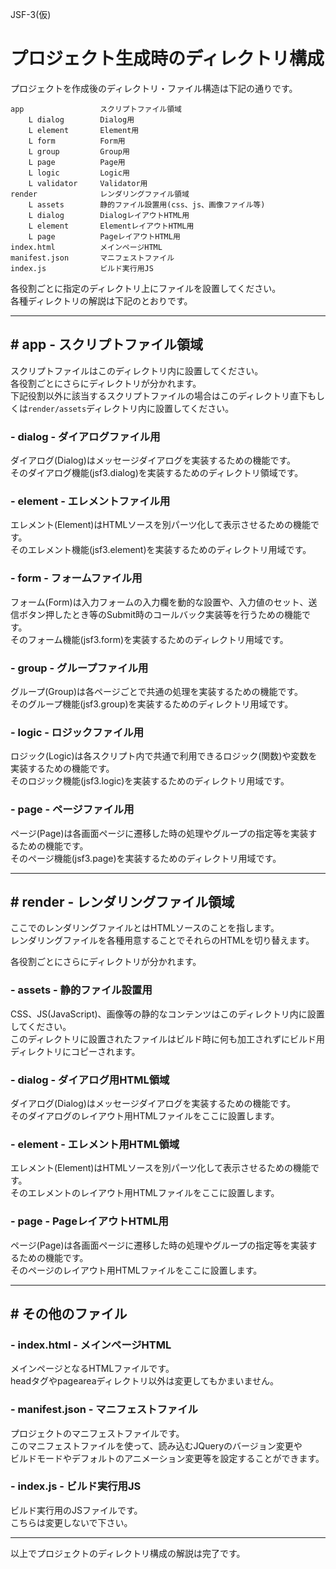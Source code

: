 JSF-3(仮)

# プロジェクト生成時のディレクトリ構成

プロジェクトを作成後のディレクトリ・ファイル構造は下記の通りです。

```text
app                 スクリプトファイル領域
    L dialog        Dialog用
    L element       Element用
    L form          Form用
    L group         Group用
    L page          Page用
    L logic         Logic用
    L validator     Validator用
render              レンダリングファイル領域
    L assets        静的ファイル設置用(css、js、画像ファイル等)
    L dialog        DialogレイアウトHTML用
    L element       ElementレイアウトHTML用
    L page          PageレイアウトHTML用
index.html          メインページHTML
manifest.json       マニフェストファイル
index.js            ビルド実行用JS
```

各役割ごとに指定のディレクトリ上にファイルを設置してください。  
各種ディレクトリの解説は下記のとおりです。

---

## # app - スクリプトファイル領域

スクリプトファイルはこのディレクトリ内に設置してください。  
各役割ごとにさらにディレクトリが分かれます。  
下記役割以外に該当するスクリプトファイルの場合はこのディレクトリ直下もしくは``render/assets``ディレクトリ内に設置してください。

### - dialog - ダイアログファイル用

ダイアログ(Dialog)はメッセージダイアログを実装するための機能です。  
そのダイアログ機能(jsf3.dialog)を実装するためのディレクトリ領域です。  

### - element - エレメントファイル用

エレメント(Element)はHTMLソースを別パーツ化して表示させるための機能です。  
そのエレメント機能(jsf3.element)を実装するためのディレクトリ用域です。

### - form - フォームファイル用

フォーム(Form)は入力フォームの入力欄を動的な設置や、入力値のセット、送信ボタン押したとき等のSubmit時のコールバック実装等を行うための機能です。  
そのフォーム機能(jsf3.form)を実装するためのディレクトリ用域です。

### - group - グループファイル用

グループ(Group)は各ページごとで共通の処理を実装するための機能です。  
そのグループ機能(jsf3.group)を実装するためのディレクトリ用域です。

### - logic - ロジックファイル用

ロジック(Logic)は各スクリプト内で共通で利用できるロジック(関数)や変数を実装するための機能です。  
そのロジック機能(jsf3.logic)を実装するためのディレクトリ用域です。

### - page - ページファイル用

ページ(Page)は各画面ページに遷移した時の処理やグループの指定等を実装するための機能です。  
そのページ機能(jsf3.page)を実装するためのディレクトリ用域です。

---

## # render - レンダリングファイル領域

ここでのレンダリングファイルとはHTMLソースのことを指します。  
レンダリングファイルを各種用意することでそれらのHTMLを切り替えます。

各役割ごとにさらにディレクトリが分かれます。  

### - assets - 静的ファイル設置用

CSS、JS(JavaScript)、画像等の静的なコンテンツはこのディレクトリ内に設置してください。  
このディレクトリに設置されたファイルはビルド時に何も加工されずにビルド用ディレクトリにコピーされます。

### - dialog - ダイアログ用HTML領域

ダイアログ(Dialog)はメッセージダイアログを実装するための機能です。  
そのダイアログのレイアウト用HTMLファイルをここに設置します。

### - element - エレメント用HTML領域

エレメント(Element)はHTMLソースを別パーツ化して表示させるための機能です。  
そのエレメントのレイアウト用HTMLファイルをここに設置します。

### - page - PageレイアウトHTML用

ページ(Page)は各画面ページに遷移した時の処理やグループの指定等を実装するための機能です。  
そのページのレイアウト用HTMLファイルをここに設置します。

---

## # その他のファイル

### -  index.html - メインページHTML

メインページとなるHTMLファイルです。  
headタグやpageareaディレクトリ以外は変更してもかまいません。

### - manifest.json - マニフェストファイル

プロジェクトのマニフェストファイルです。  
このマニフェストファイルを使って、読み込むJQueryのバージョン変更や  
ビルドモードやデフォルトのアニメーション変更等を設定することができます。

### - index.js - ビルド実行用JS

ビルド実行用のJSファイルです。  
こちらは変更しないで下さい。

---

以上でプロジェクトのディレクトリ構成の解説は完了です。  
